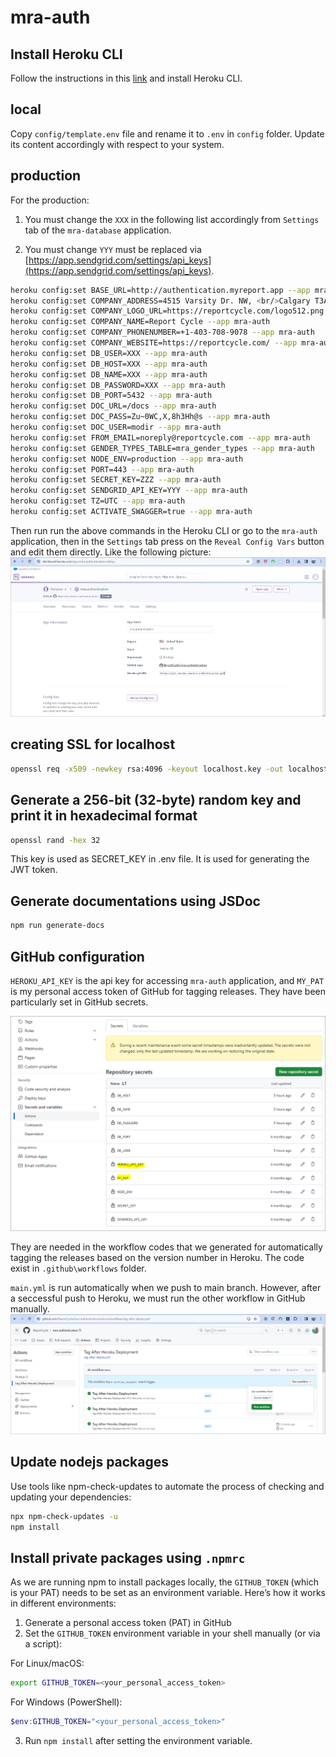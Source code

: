 # mra-auth

## Install Heroku CLI
Follow the instructions in this [link](https://devcenter.heroku.com/articles/heroku-cli#verify-your-installation) and install Heroku CLI. 

## local
Copy `config/template.env` file and rename it to `.env` in `config` folder.
Update its content accordingly with respect to your system. 

## production

For the production: 
1. You must change the `XXX` in the following list accordingly from `Settings` tab of the `mra-database` application. 

2. You must change `YYY` must be replaced via [https://app.sendgrid.com/settings/api_keys](https://app.sendgrid.com/settings/api_keys).

```bash
heroku config:set BASE_URL=http://authentication.myreport.app --app mra-auth
heroku config:set COMPANY_ADDRESS=4515 Varsity Dr. NW, <br/>Calgary T3A0Z8, Canada --app mra-auth
heroku config:set COMPANY_LOGO_URL=https://reportcycle.com/logo512.png --app mra-auth
heroku config:set COMPANY_NAME=Report Cycle --app mra-auth
heroku config:set COMPANY_PHONENUMBER=+1-403-708-9078 --app mra-auth
heroku config:set COMPANY_WEBSITE=https://reportcycle.com/ --app mra-auth
heroku config:set DB_USER=XXX --app mra-auth
heroku config:set DB_HOST=XXX --app mra-auth
heroku config:set DB_NAME=XXX --app mra-auth
heroku config:set DB_PASSWORD=XXX --app mra-auth
heroku config:set DB_PORT=5432 --app mra-auth
heroku config:set DOC_URL=/docs --app mra-auth
heroku config:set DOC_PASS=Zu~0WC,X,8h3Hh@s --app mra-auth
heroku config:set DOC_USER=modir --app mra-auth
heroku config:set FROM_EMAIL=noreply@reportcycle.com --app mra-auth
heroku config:set GENDER_TYPES_TABLE=mra_gender_types --app mra-auth
heroku config:set NODE_ENV=production --app mra-auth
heroku config:set PORT=443 --app mra-auth
heroku config:set SECRET_KEY=ZZZ --app mra-auth
heroku config:set SENDGRID_API_KEY=YYY --app mra-auth
heroku config:set TZ=UTC --app mra-auth
heroku config:set ACTIVATE_SWAGGER=true --app mra-auth
```

Then run run the above commands in the Heroku CLI or go to the `mra-auth` application, then in the `Settings` tab press on the `Reveal Config Vars` button and edit them directly. Like the following picture:
![](./images/figure3.png)


## creating SSL for localhost

```bash
openssl req -x509 -newkey rsa:4096 -keyout localhost.key -out localhost.crt -days 365 -nodes -subj "/CN=localhost"
```

## Generate a 256-bit (32-byte) random key and print it in hexadecimal format
```bash 
openssl rand -hex 32
```
This key is used as SECRET_KEY in .env file. It is used for generating the JWT token.

## Generate documentations using JSDoc
```bash
npm run generate-docs
```

## GitHub configuration
`HEROKU_API_KEY` is the api key for accessing `mra-auth` application, and `MY_PAT` is my personal access token of GitHub for tagging releases. They have been particularly set in GitHub secrets.

![](./images/figure4.png)

They are needed in the workflow codes that we generated for automatically tagging the releases based on the version number in Heroku. The code exist in `.github\workflows` folder. 

`main.yml` is run automatically when we push to main branch. However, after a seccessful push to Heroku, we must run the other workflow in GitHub manually. 
![](./images/figure5.png)

## Update nodejs packages
Use tools like npm-check-updates to automate the process of checking and updating your dependencies:

```bash
npx npm-check-updates -u
npm install
```

## Install private packages using `.npmrc`
As we are running npm to install packages locally, the `GITHUB_TOKEN` (which is your PAT) needs to be set as an environment variable. Here’s how it works in different environments:

1. Generate a personal access token (PAT) in GitHub
2. Set the `GITHUB_TOKEN` environment variable in your shell manually (or via a script):

For Linux/macOS:

```bash
export GITHUB_TOKEN=<your_personal_access_token>
```

For Windows (PowerShell):

```powershell
$env:GITHUB_TOKEN="<your_personal_access_token>"
```
3. Run `npm install` after setting the environment variable.

